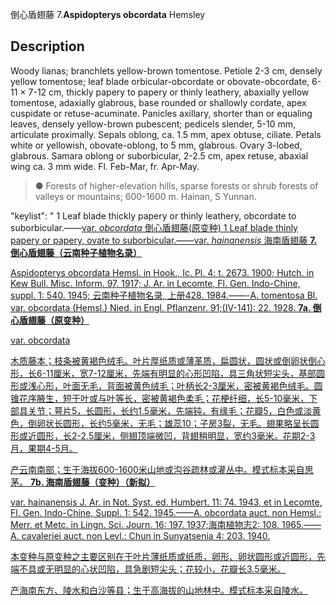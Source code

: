 倒心盾翅藤
7.**Aspidopterys obcordata** Hemsley

## Description
Woody lianas; branchlets yellow-brown tomentose. Petiole 2-3 cm, densely yellow tomentose; leaf blade orbicular-obcordate or obovate-obcordate, 6-11 × 7-12 cm, thickly papery to papery or thinly leathery, abaxially yellow tomentose, adaxially glabrous, base rounded or shallowly cordate, apex cuspidate or retuse-acuminate. Panicles axillary, shorter than or equaling leaves, densely yellow-brown pubescent; pedicels slender, 5-10 mm, articulate proximally. Sepals oblong, ca. 1.5 mm, apex obtuse, ciliate. Petals white or yellowish, obovate-oblong, to 5 mm, glabrous. Ovary 3-lobed, glabrous. Samara oblong or suborbicular, 2-2.5 cm, apex retuse, abaxial wing ca. 3 mm wide. Fl. Feb-Mar, fr. Apr-May.


> ● Forests of higher-elevation hills, sparse forests or shrub forests of valleys or mountains; 600-1600 m. Hainan, S Yunnan.

  "keylist": "
1 Leaf blade thickly papery or thinly leathery, obcordate to suborbicular.——<a href='/info/Aspidopterys obcordata var. obcordata?t=foc'>var. *obcordata* 倒心盾翅藤(原变种)
1 Leaf blade thinly papery or papery, ovate to suborbicular.——<a href='/info/Aspidopterys obcordata var. hainanensis?t=foc'>var. *hainanensis* 海南盾翅藤
**7.倒心盾翅藤（云南种子植物名录）**

Aspidopterys obcordata Hemsl. in Hook., Ic. Pl. 4: t. 2673. 1900; Hutch. in Kew Bull. Misc. Inform. 97. 1917; J. Ar. in Lecomte, Fl. Gen. Indo-Chine, suppl. 1: 540. 1945; 云南种子植物名录, 上册428. 1984.——-A. tomentosa Bl. var. obcordata (Hemsl.) Nied. in Engl. Pflanzenr. 91;(IV-141): 22. 1928.
**7a. 倒心盾翅藤（原变种）**

var. obcordata

木质藤本；枝条被黄褐色绒毛。叶片厚纸质或薄革质，扁圆状，圆状或倒卵状倒心形，长6-11厘米，宽7-12厘米，先端有明显的心形凹陷，具三角状短尖头，基部圆形或浅心形，叶面无毛，背面被黄色绒毛；叶柄长2-3厘米，密被黄褐色绒毛。圆锥花序腋生，短于叶或与叶等长，密被黄褐色柔毛；花梗纤细，长5-10毫米，下部具关节；萼片5，长圆形，长约1.5毫米，先端钝，有缘毛；花瓣5，白色或淡黄色，倒卵状长圆形，长约5毫米，无毛；雄蕊10；子房3裂，无毛。翅果略呈长圆形或近圆形，长2-2.5厘米，侧翅顶端微凹，背翅稍明显，宽约3毫米。花期2-3月，果期4-5月。

产云南南部；生于海拔600-1600米山地或沟谷疏林或灌丛中。模式标本采自思茅。
**7b. 海南盾翅藤（变种）（新拟）**

var. hainanensis J. Ar. in Not. Syst. ed. Humbert. 11: 74. 1943, et in Lecomte, Fl. Gen. Indo-Chine, Suppl. 1: 542. 1945.——A. obcordata auct. non Hemsl.: Merr. et Metc. in Lingn. Sci. Journ. 16: 197. 1937;海南植物志2: 108. 1965.——A. cavaleriei auct. non Levl.: Chun in Sunyatsenia 4: 203. 1940.

本变种与原变种之主要区别在于叶片薄纸质或纸质，卵形、卵状圆形或近圆形，先端不具或无明显的心状凹陷，具急剧短尖头；花较小，花瓣长3.5毫米。

产海南东方、陵水和白沙等县；生于高海拔的山地林中。模式标本采自陵水。
